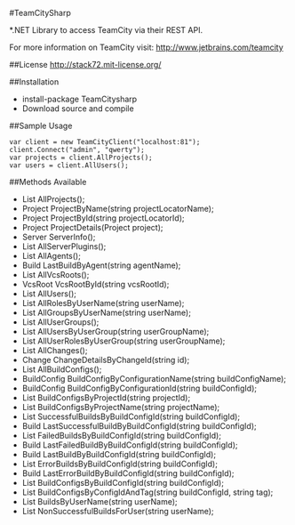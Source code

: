 #TeamCitySharp

*.NET Library to access TeamCity via their REST API.

For more information on TeamCity visit:
http://www.jetbrains.com/teamcity

##License 
http://stack72.mit-license.org/

##Installation
* install-package TeamCitysharp
* Download source and compile

##Sample Usage
```
var client = new TeamCityClient("localhost:81");
client.Connect("admin", "qwerty");
var projects = client.AllProjects();
var users = client.AllUsers();
```


##Methods Available
* List<Project> AllProjects();
* Project ProjectByName(string projectLocatorName);
* Project ProjectById(string projectLocatorId);
* Project ProjectDetails(Project project);
* Server ServerInfo();
* List<Plugin> AllServerPlugins();
* List<Agent> AllAgents();
* Build LastBuildByAgent(string agentName);
* List<VcsRoot> AllVcsRoots();
* VcsRoot VcsRootById(string vcsRootId);
* List<User> AllUsers();
* List<Role> AllRolesByUserName(string userName);
* List<Group> AllGroupsByUserName(string userName);
* List<Group> AllUserGroups();
* List<User> AllUsersByUserGroup(string userGroupName);
* List<Role> AllUserRolesByUserGroup(string userGroupName);
* List<Change> AllChanges();
* Change ChangeDetailsByChangeId(string id);
* List<BuildConfig> AllBuildConfigs();
* BuildConfig BuildConfigByConfigurationName(string buildConfigName);
* BuildConfig BuildConfigByConfigurationId(string buildConfigId);
* List<BuildConfig> BuildConfigsByProjectId(string projectId);
* List<BuildConfig> BuildConfigsByProjectName(string projectName);
* List<Build> SuccessfulBuildsByBuildConfigId(string buildConfigId);
* Build LastSuccessfulBuildByBuildConfigId(string buildConfigId);
* List<Build> FailedBuildsByBuildConfigId(string buildConfigId);
* Build LastFailedBuildByBuildConfigId(string buildConfigId);
* Build LastBuildByBuildConfigId(string buildConfigId);
* List<Build> ErrorBuildsByBuildConfigId(string buildConfigId);
* Build LastErrorBuildByBuildConfigId(string buildConfigId);
* List<Build> BuildConfigsByBuildConfigId(string buildConfigId);
* List<Build> BuildConfigsByConfigIdAndTag(string buildConfigId, string tag);
* List<Build> BuildsByUserName(string userName);
* List<Build> NonSuccessfulBuildsForUser(string userName);